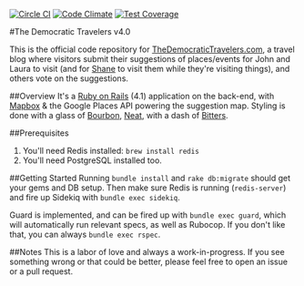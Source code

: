 [![Circle CI](https://circleci.com/gh/SeriouslyAwesome/democratictravelers.svg?style=svg)](https://circleci.com/gh/SeriouslyAwesome/democratictravelers)
[![Code Climate](https://codeclimate.com/github/SeriouslyAwesome/democratictravelers/badges/gpa.svg)](https://codeclimate.com/github/SeriouslyAwesome/democratictravelers)
[![Test Coverage](https://codeclimate.com/github/SeriouslyAwesome/democratictravelers/badges/coverage.svg)](https://codeclimate.com/github/SeriouslyAwesome/democratictravelers)

#The Democratic Travelers v4.0

This is the official code repository for [TheDemocraticTravelers.com](http://www.thedemocratictravelers.com), a travel blog where visitors submit their suggestions of places/events for John and Laura to visit (and for [Shane](https://github.com/shiftshane) to visit them while they're visiting things), and others vote on the suggestions.

##Overview
It's a [Ruby on Rails](http://rubyonrails.org) (4.1) application on the back-end, with [Mapbox](https://www.mapbox.com/) & the Google Places API powering the suggestion map. Styling is done with a glass of [Bourbon](http://bourbon.io), [Neat](http://neat.bourbon.io), with a dash of [Bitters](http://bitters.bourbon.io).

##Prerequisites
1. You'll need Redis installed: `brew install redis`
2. You'll need PostgreSQL installed too.

##Getting Started
Running `bundle install` and `rake db:migrate` should get your gems and DB setup. Then make sure Redis is running (`redis-server`) and fire up Sidekiq with `bundle exec sidekiq`.

Guard is implemented, and can be fired up with `bundle exec guard`, which will automatically run relevant specs, as well as Rubocop. If you don't like that, you can always `bundle exec rspec`.

##Notes
This is a labor of love and always a work-in-progress. If you see something wrong or that could be better, please feel free to open an issue or a pull request.
